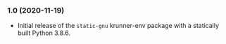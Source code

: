 ### 1.0 (2020-11-19)

* Initial release of the `static-gnu` krunner-env package with a statically built Python 3.8.6.
